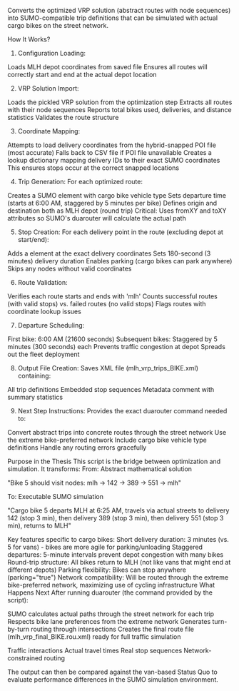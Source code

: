 Converts the optimized VRP solution (abstract routes with node sequences) into SUMO-compatible trip definitions that can be simulated with actual cargo bikes on the street network.

How It Works?

1. Configuration Loading:

Loads MLH depot coordinates from saved file
Ensures all routes will correctly start and end at the actual depot location

2. VRP Solution Import:

Loads the pickled VRP solution from the optimization step
Extracts all routes with their node sequences
Reports total bikes used, deliveries, and distance statistics
Validates the route structure

3. Coordinate Mapping:

Attempts to load delivery coordinates from the hybrid-snapped POI file (most accurate)
Falls back to CSV file if POI file unavailable
Creates a lookup dictionary mapping delivery IDs to their exact SUMO coordinates
This ensures stops occur at the correct snapped locations

4. Trip Generation:
For each optimized route:

Creates a SUMO <trip> element with cargo bike vehicle type
Sets departure time (starts at 6:00 AM, staggered by 5 minutes per bike)
Defines origin and destination both as MLH depot (round trip)
Critical: Uses fromXY and toXY attributes so SUMO's duarouter will calculate the actual path

5. Stop Creation:
For each delivery point in the route (excluding depot at start/end):

Adds a <stop> element at the exact delivery coordinates
Sets 180-second (3 minutes) delivery duration
Enables parking (cargo bikes can park anywhere)
Skips any nodes without valid coordinates

6. Route Validation:

Verifies each route starts and ends with 'mlh'
Counts successful routes (with valid stops) vs. failed routes (no valid stops)
Flags routes with coordinate lookup issues

7. Departure Scheduling:

First bike: 6:00 AM (21600 seconds)
Subsequent bikes: Staggered by 5 minutes (300 seconds) each
Prevents traffic congestion at depot
Spreads out the fleet deployment

8. Output File Creation:
Saves XML file (mlh_vrp_trips_BIKE.xml) containing:

All trip definitions
Embedded stop sequences
Metadata comment with summary statistics

9. Next Step Instructions:
Provides the exact duarouter command needed to:

Convert abstract trips into concrete routes through the street network
Use the extreme bike-preferred network
Include cargo bike vehicle type definitions
Handle any routing errors gracefully

Purpose in the Thesis
This script is the bridge between optimization and simulation. It transforms:
From: Abstract mathematical solution

"Bike 5 should visit nodes: mlh → 142 → 389 → 551 → mlh"

To: Executable SUMO simulation

"Cargo bike 5 departs MLH at 6:25 AM, travels via actual streets to delivery 142 (stop 3 min), then delivery 389 (stop 3 min), then delivery 551 (stop 3 min), returns to MLH"

Key features specific to cargo bikes:
Short delivery duration: 3 minutes (vs. 5 for vans) - bikes are more agile for parking/unloading
Staggered departures: 5-minute intervals prevent depot congestion with many bikes
Round-trip structure: All bikes return to MLH (not like vans that might end at different depots)
Parking flexibility: Bikes can stop anywhere (parking="true")
Network compatibility: Will be routed through the extreme bike-preferred network, maximizing use of cycling infrastructure
What Happens Next
After running duarouter (the command provided by the script):

SUMO calculates actual paths through the street network for each trip
Respects bike lane preferences from the extreme network
Generates turn-by-turn routing through intersections
Creates the final route file (mlh_vrp_final_BIKE.rou.xml) ready for full traffic simulation

Traffic interactions
Actual travel times
Real stop sequences
Network-constrained routing

The output can then be compared against the van-based Status Quo to evaluate performance differences in the SUMO simulation environment.
